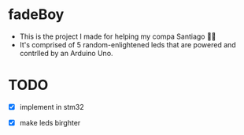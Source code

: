 # fadeBoy

- This is the project I made for helping my compa Santiago 🤦‍♂️
- It's comprised of 5 random-enlightened leds that are powered and contrlled by an Arduino Uno.


# TODO
* [x] implement in stm32
* [x] make leds birghter

